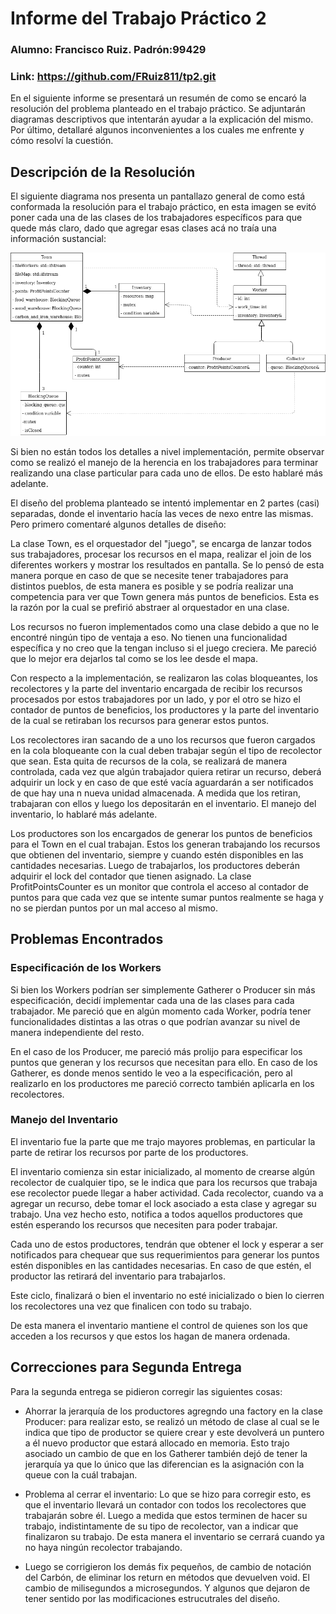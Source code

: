 # Informe del Trabajo Práctico 2
### Alumno: Francisco Ruiz. Padrón:99429
### Link: https://github.com/FRuiz811/tp2.git

En el siguiente informe se presentará un resumén de como se encaró la 
resolución del problema planteado en el trabajo práctico. Se adjuntarán 
diagramas descriptivos que intentarán ayudar a la explicación del mismo.
Por último, detallaré algunos inconvenientes a los cuales me enfrente y cómo 
resolví la cuestión.

## Descripción de la Resolución
El siguiente diagrama nos presenta un pantallazo general de como está 
conformada la resolución para el trabajo práctico, en esta imagen se evitó 
poner cada una de las clases de los trabajadores específicos para que quede 
más claro, dado que agregar esas clases acá no traía una información 
sustancial:

![Diagrama General](img/Diagrama_General.png)

Si bien no están todos los detalles a nivel implementación, permite observar 
como se realizó el manejo de la herencia en los trabajadores para terminar 
realizando una clase particular para cada uno de ellos. De esto hablaré más 
adelante.

El diseño del problema planteado se intentó implementar en 2 partes (casi) 
separadas, donde el inventario hacía las veces de nexo entre las mismas. Pero 
primero comentaré algunos detalles de diseño:

La clase Town, es el orquestador del "juego", se encarga de lanzar todos sus 
trabajadores, procesar los recursos en el mapa, realizar el join de los 
diferentes workers y mostrar los resultados en pantalla. Se lo pensó de esta 
manera porque en caso de que se necesite tener trabajadores para distintos 
pueblos, de esta manera es posible y se podría realizar una competencia para 
ver que Town genera más puntos de beneficios. Esta es la razón por la cual se 
prefirió abstraer al orquestador en una clase.

Los recursos no fueron implementados como una clase debido a que no le 
encontré ningún tipo de ventaja a eso. No tienen una funcionalidad específica 
y no creo que la tengan incluso si el juego creciera. Me pareció que lo mejor 
era dejarlos tal como se los lee desde el mapa.

Con respecto a la implementación, se realizaron las colas bloqueantes, los 
recolectores y la parte del inventario encargada de recibir los recursos 
procesados por estos trabajadores por un lado, y por el otro se hizo el 
contador de puntos de beneficios, los productores y la parte del inventario de 
la cual se retiraban los recursos para generar estos puntos.

Los recolectores iran sacando de a uno los recursos que fueron cargados en la 
cola bloqueante con la cual deben trabajar según el tipo de recolector que 
sean. Esta quita de recursos de la cola, se realizará de manera controlada, 
cada vez que algún trabajador quiera retirar un recurso, deberá adquirir un 
lock y en caso de que esté vacía aguardarán a ser notificados de que hay una n
nueva unidad almacenada.  A medida que los retiran, trabajaran con ellos y 
luego los depositarán en el inventario. El manejo del inventario, lo hablaré más adelante.

Los productores son los encargados de generar los puntos de beneficios para el 
Town en el cual trabajan. Estos los generan trabajando los recursos que 
obtienen del inventario, siempre y cuando estén disponibles en las cantidades 
necesarias. Luego de trabajarlos, los productores deberán adquirir el lock del 
contador que tienen asignado. La clase ProfitPointsCounter es un monitor que 
controla el acceso al contador de puntos para que cada vez que se intente 
sumar puntos realmente se haga y no se pierdan puntos por un mal acceso al 
mismo.

## Problemas Encontrados

### Especificación de los Workers

Si bien los Workers podrían ser simplemente Gatherer o Producer sin más 
especificación, decidí implementar cada una de las clases para cada
trabajador. Me pareció que en algún momento cada Worker, podría tener 
funcionalidades distintas a las otras o que podrían avanzar su nivel de manera 
independiente del resto. 

En el caso de los Producer, me pareció más prolijo para especificar los puntos 
que generan y los recursos que necesitan para ello. En caso de los Gatherer, 
es donde menos sentido le veo a la especificación, pero al realizarlo en los
productores me pareció correcto también aplicarla en los recolectores.

### Manejo del Inventario

El inventario fue la parte que me trajo mayores problemas, en particular la 
parte de retirar los recursos por parte de los productores. 

El inventario comienza sin estar inicializado, al momento de crearse algún 
recolector de cualquier tipo, se le indica que para los recursos que trabaja 
ese recolector puede llegar a haber actividad. Cada recolector, cuando va a 
agregar un recurso, debe tomar el lock asociado a esta clase y agregar su 
trabajo. Una vez hecho esto, notifica a todos aquellos productores que estén 
esperando los recursos que necesiten para poder trabajar.

Cada uno de estos productores, tendrán que obtener el lock y esperar a ser 
notificados para chequear que sus requerimientos para generar los puntos estén 
disponibles en las cantidades necesarias. En caso de que estén, el productor 
las retirará del inventario para trabajarlos.

Este ciclo, finalizará o bien el inventario no esté inicializado o bien lo 
cierren los recolectores una vez que finalicen con todo su trabajo.

De esta manera el inventario mantiene el control de quienes son los que 
acceden a los recursos y que estos los hagan de manera ordenada.

## Correcciones para Segunda Entrega

Para la segunda entrega se pidieron corregir las siguientes cosas:

+ Ahorrar la jerarquía de los productores agregndo una factory en la clase 
Producer: para realizar esto, se realizó un método de clase al cual se le 
indica que tipo de productor se quiere crear y este devolverá un puntero a él 
nuevo productor que estará allocado en memoria. Esto trajo asociado un cambio 
de que en los Gatherer también dejó de tener la jerarquía ya que lo único que 
las diferencian es la asignación con la queue con la cuál trabajan.

+ Problema al cerrar el inventario: Lo que se hizo para corregir esto, es que 
el inventario llevará un contador con todos los recolectores que trabajarán 
sobre él. Luego a medida que estos terminen de hacer su trabajo, 
indistintamente de su tipo de recolector, van a indicar que finalizaron su 
trabajo. De esta manera el inventario se cerrará cuando ya no haya ningún 
recolector trabajando.

+ Luego se corrigieron los demás fix pequeños, de cambio de notación del 
Carbón, de eliminar los return en métodos que devuelven void. El cambio de 
milisegundos a microsegundos. Y algunos que dejaron de tener sentido por las 
modificaciones estrucutrales del diseño.
